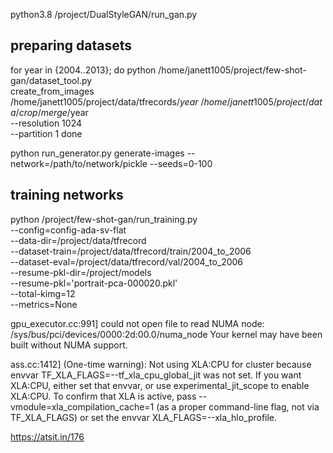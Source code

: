 <!-- @article{robb2020fsgan,
  title   = {Few-Shot Adaptation of Generative Adversarial Networks},
  author  = {Robb, Esther and Chu, Wen-Sheng and Kumar, Abhishek and Huang, Jia-Bin},
  journal = {arXiv preprint arXiv:2010.11943},
  year    = {2020}
} -->

python3.8 /project/DualStyleGAN/run_gan.py

## preparing datasets
for year in {2004..2013}; do
python /home/janett1005/project/few-shot-gan/dataset_tool.py \
create_from_images \
/home/janett1005/project/data/tfrecords/$year \
/home/janett1005/project/data/crop/merge/$year \
--resolution 1024 \
--partition 1
done

python run_generator.py generate-images --network=/path/to/network/pickle --seeds=0-100
## training networks
python /project/few-shot-gan/run_training.py \
--config=config-ada-sv-flat \
--data-dir=/project/data/tfrecord \
--dataset-train=/project/data/tfrecord/train/2004_to_2006 \
--dataset-eval=/project/data/tfrecord/val/2004_to_2006 \
--resume-pkl-dir=/project/models \
--resume-pkl='portrait-pca-000020.pkl' \
--total-kimg=12 \
--metrics=None

gpu_executor.cc:991] could not open file to read NUMA node: /sys/bus/pci/devices/0000:2d:00.0/numa_node
Your kernel may have been built without NUMA support.

ass.cc:1412] (One-time warning): Not using XLA:CPU for cluster because envvar TF_XLA_FLAGS=--tf_xla_cpu_global_jit was not set.  If you want XLA:CPU, either set that envvar, or use experimental_jit_scope to enable XLA:CPU.  To confirm that XLA is active, pass --vmodule=xla_compilation_cache=1 (as a proper command-line flag, not via TF_XLA_FLAGS) or set the envvar XLA_FLAGS=--xla_hlo_profile.

https://atsit.in/176